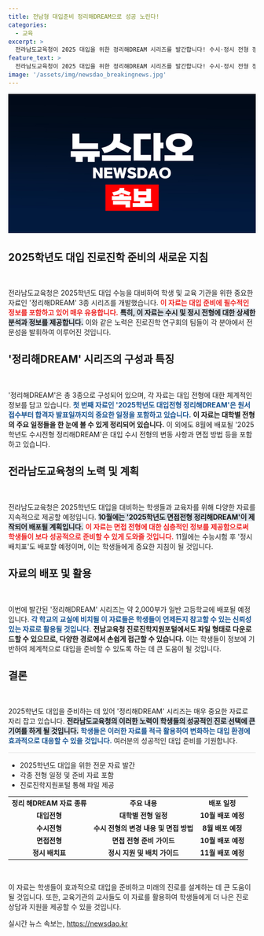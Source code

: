 ```yaml
---
title: 전남형 대입준비 정리해DREAM으로 성공 노린다!
categories:
  - 교육
excerpt: >
  전라남도교육청이 2025 대입을 위한 정리해DREAM 시리즈를 발간합니다! 수시·정시 전형 정보를 한눈에 정리한 이 자료는 모든 고3 학생에게 필수입니다. 클릭해서 자세히 알아보세요!
feature_text: >
  전라남도교육청이 2025 대입을 위한 정리해DREAM 시리즈를 발간합니다! 수시·정시 전형 정보를 한눈에 정리한 이 자료는 모든 고3 학생에게 필수입니다. 클릭해서 자세히 알아보세요!
image: '/assets/img/newsdao_breakingnews.jpg'
---
```


<p><img src="/assets/img/newsdao_breakingnews.jpg" alt="koreaapp 속보" /></p>

<h2 data-ke-size="size26">2025학년도 대입 진로진학 준비의 새로운 지침</h2>

<p data-ke-size="size16">&nbsp;</p>

<p>전라남도교육청은 2025학년도 대입 수능을 대비하여 학생 및 교육 기관을 위한 중요한 자료인 '정리해DREAM' 3종 시리즈를 개발했습니다. <b><span style="color: #ee2323;">이 자료는 대입 준비에 필수적인 정보를 포함하고 있어 매우 유용합니다.</span></b> <b><span style="background-color: #21538527;">특히, 이 자료는 수시 및 정시 전형에 대한 상세한 분석과 정보를 제공합니다.</span></b> 이와 같은 노력은 진로진학 연구회의 팀들이 각 분야에서 전문성을 발휘하여 이루어진 것입니다.</p>

<h2 data-ke-size="size26">'정리해DREAM' 시리즈의 구성과 특징</h2>

<p data-ke-size="size16">&nbsp;</p>

<p>'정리해DREAM'은 총 3종으로 구성되어 있으며, 각 자료는 대입 전형에 대한 체계적인 정보를 담고 있습니다. <b><span style="color: #1a5490;">첫 번째 자료인 '2025학년도 대입전형 정리해DREAM'은 원서 접수부터 합격자 발표일까지의 중요한 일정을 포함하고 있습니다.</span></b> <b><span style="ee2323;">이 자료는 대학별 전형의 주요 일정들을 한 눈에 볼 수 있게 정리되어 있습니다.</span></b> 이 외에도 8월에 배포될 '2025학년도 수시전형 정리해DREAM'은 대입 수시 전형의 변동 사항과 면접 방법 등을 포함하고 있습니다.</p>

<h2 data-ke-size="size26">전라남도교육청의 노력 및 계획</h2>

<p data-ke-size="size16">&nbsp;</p>

<p>전라남도교육청은 2025학년도 대입을 대비하는 학생들과 교육자를 위해 다양한 자료를 지속적으로 제공할 예정입니다. <b><span style="background-color: #21538527;">10월에는 '2025학년도 면접전형 정리해DREAM'이 제작되어 배포될 계획입니다.</span></b> <b><span style="color: #ee2323;">이 자료는 면접 전형에 대한 심층적인 정보를 제공함으로써 학생들이 보다 성공적으로 준비할 수 있게 도와줄 것입니다.</span></b> 11월에는 수능시험 후 '정시 배치표'도 배포할 예정이며, 이는 학생들에게 중요한 지침이 될 것입니다.</p>

<h2 data-ke-size="size26">자료의 배포 및 활용</h2>

<p data-ke-size="size16">&nbsp;</p>

<p>이번에 발간된 '정리해DREAM' 시리즈는 약 2,000부가 일반 고등학교에 배포될 예정입니다. <b><span style="color: #1a5490;">각 학교의 교실에 비치될 이 자료들은 학생들이 언제든지 참고할 수 있는 신뢰성 있는 자료로 활용될 것입니다.</span></b> <b><span style="ee2323;">전남교육청 진로진학지원포털에서도 파일 형태로 다운로드할 수 있으므로, 다양한 경로에서 손쉽게 접근할 수 있습니다.</span></b> 이는 학생들이 정보에 기반하여 체계적으로 대입을 준비할 수 있도록 하는 데 큰 도움이 될 것입니다.</p>

<h2 data-ke-size="size26">결론</h2>

<p data-ke-size="size16">&nbsp;</p>

<p>2025학년도 대입을 준비하는 데 있어 '정리해DREAM' 시리즈는 매우 중요한 자료로 자리 잡고 있습니다. <b><span style="background-color: #21538527;">전라남도교육청의 이러한 노력이 학생들의 성공적인 진로 선택에 큰 기여를 하게 될 것입니다.</span></b> <b><span style="color: #1a5490;">학생들은 이러한 자료를 적극 활용하여 변화하는 대입 환경에 효과적으로 대응할 수 있을 것입니다.</span></b> 여러분의 성공적인 대입 준비를 기원합니다.</p>

<hr style="height: 2px; background-color: #eee; border: none;" />

<ul>
    <li>2025학년도 대입을 위한 전문 자료 발간</li>
    <li>각종 전형 일정 및 준비 자료 포함</li>
    <li>진로진학지원포털 통해 파일 제공</li>
</ul>

<table style="width: 100%; border-collapse: collapse;">
    <tr>
        <td style="text-align: center; height: 17px;"><b>정리 해DREAM 자료 종류</b></td>
        <td style="text-align: center; height: 17px;"><b>주요 내용</b></td>
        <td style="text-align: center; height: 17px;"><b>배포 일정</b></td>
    </tr>
    <tr>
        <td style="text-align: center; height: 17px;"><b>대입전형</b></td>
        <td style="text-align: center; height: 17px;"><b>대학별 전형 일정</b></td>
        <td style="text-align: center; height: 17px;"><b>10월 배포 예정</b></td>
    </tr>
    <tr>
        <td style="text-align: center; height: 17px;"><b>수시전형</b></td>
        <td style="text-align: center; height: 17px;"><b>수시 전형의 변경 내용 및 면접 방법</b></td>
        <td style="text-align: center; height: 17px;"><b>8월 배포 예정</b></td>
    </tr>
    <tr>
        <td style="text-align: center; height: 17px;"><b>면접전형</b></td>
        <td style="text-align: center; height: 17px;"><b>면접 전형 준비 가이드</b></td>
        <td style="text-align: center; height: 17px;"><b>10월 배포 예정</b></td>
    </tr>
    <tr>
        <td style="text-align: center; height: 17px;"><b>정시 배치표</b></td>
        <td style="text-align: center; height: 17px;"><b>정시 지원 및 배치 가이드</b></td>
        <td style="text-align: center; height: 17px;"><b>11월 배포 예정</b></td>
    </tr>
</table> 

<p data-ke-size="size16">&nbsp;</p> 

<p>이 자료는 학생들이 효과적으로 대입을 준비하고 미래의 진로를 설계하는 데 큰 도움이 될 것입니다. 또한, 교육기관의 교사들도 이 자료를 활용하여 학생들에게 더 나은 진로 상담과 지원을 제공할 수 있을 것입니다.</p>
실시간 뉴스 속보는, <a href="https://newsdao.kr" rel="dofollow">https://newsdao.kr</a>


